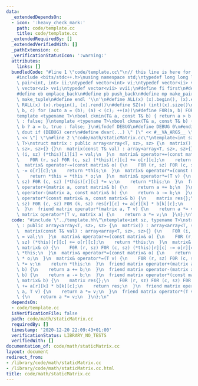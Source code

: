 ```yaml
---
data:
  _extendedDependsOn:
  - icon: ':heavy_check_mark:'
    path: code/template.cc
    title: code/template.cc
  _extendedRequiredBy: []
  _extendedVerifiedWith: []
  _pathExtension: cc
  _verificationStatusIcon: ':warning:'
  attributes:
    links: []
  bundledCode: "#line 1 \"code/template.cc\"\n// this line is here for a reason\n\
    #include <bits/stdc++.h>\nusing namespace std;\ntypedef long long ll;\ntypedef\
    \ pair<int, int> ii;\ntypedef vector<int> vi;\ntypedef vector<ii> vii;\ntypedef\
    \ vector<vi> vvi;\ntypedef vector<vii> vvii;\n#define fi first\n#define se second\n\
    #define eb emplace_back\n#define pb push_back\n#define mp make_pair\n#define mt\
    \ make_tuple\n#define endl '\\n'\n#define ALL(x) (x).begin(), (x).end()\n#define\
    \ RALL(x) (x).rbegin(), (x).rend()\n#define SZ(x) (int)(x).size()\n#define FOR(a,\
    \ b, c) for (auto a = (b); (a) < (c); ++(a))\n#define F0R(a, b) FOR (a, 0, (b))\n\
    template <typename T>\nbool ckmin(T& a, const T& b) { return a > b ? a = b, true\
    \ : false; }\ntemplate <typename T>\nbool ckmax(T& a, const T& b) { return a <\
    \ b ? a = b, true : false; }\n#ifndef DEBUG\n#define DEBUG 0\n#endif\n#define\
    \ dout if (DEBUG) cerr\n#define dvar(...) \" [\" << #__VA_ARGS__ \": \" << (__VA_ARGS__)\
    \ << \"] \"\n#line 2 \"code/math/staticMatrix.cc\"\ntemplate<int sz, typename\
    \ T>\nstruct matrix : public array<array<T, sz>, sz> {\n  matrix() : array<array<T,\
    \ sz>, sz>{} {}\n  matrix(const T& val) : array<array<T, sz>, sz>{} {\n    F0R\
    \ (i, sz) (*this)[i][i] = val;\n  }\n  matrix& operator+=(const matrix& o) {\n\
    \    F0R (r, sz) F0R (c, sz) (*this)[r][c] += o[r][c];\n    return *this;\n  }\n\
    \  matrix& operator-=(const matrix& o) {\n    F0R (r, sz) F0R (c, sz) (*this)[r][c]\
    \ -= o[r][c];\n    return *this;\n  }\n  matrix& operator*=(const matrix& o) {\n\
    \    return *this = *this * o;\n  }\n  matrix& operator*=(T v) {\n    F0R (r,\
    \ sz) F0R (c, sz) (*this)[r][c] *= v;\n    return *this;\n  }\n  friend matrix\
    \ operator+(matrix a, const matrix& b) {\n    return a += b;\n  }\n  friend matrix\
    \ operator-(matrix a, const matrix& b) {\n    return a -= b;\n  }\n  friend matrix\
    \ operator*(const matrix& a, const matrix& b) {\n    matrix res{};\n    F0R (r,\
    \ sz) F0R (c, sz) F0R (k, sz) res[r][c] += a[r][k] * b[k][c];\n    return res;\n\
    \  }\n  friend matrix operator*(matrix a, T v) {\n    return a *= v;\n  }\n  friend\
    \ matrix operator*(T v, matrix a) {\n    return a *= v;\n  }\n};\n"
  code: "#include \"../template.hh\"\ntemplate<int sz, typename T>\nstruct matrix\
    \ : public array<array<T, sz>, sz> {\n  matrix() : array<array<T, sz>, sz>{} {}\n\
    \  matrix(const T& val) : array<array<T, sz>, sz>{} {\n    F0R (i, sz) (*this)[i][i]\
    \ = val;\n  }\n  matrix& operator+=(const matrix& o) {\n    F0R (r, sz) F0R (c,\
    \ sz) (*this)[r][c] += o[r][c];\n    return *this;\n  }\n  matrix& operator-=(const\
    \ matrix& o) {\n    F0R (r, sz) F0R (c, sz) (*this)[r][c] -= o[r][c];\n    return\
    \ *this;\n  }\n  matrix& operator*=(const matrix& o) {\n    return *this = *this\
    \ * o;\n  }\n  matrix& operator*=(T v) {\n    F0R (r, sz) F0R (c, sz) (*this)[r][c]\
    \ *= v;\n    return *this;\n  }\n  friend matrix operator+(matrix a, const matrix&\
    \ b) {\n    return a += b;\n  }\n  friend matrix operator-(matrix a, const matrix&\
    \ b) {\n    return a -= b;\n  }\n  friend matrix operator*(const matrix& a, const\
    \ matrix& b) {\n    matrix res{};\n    F0R (r, sz) F0R (c, sz) F0R (k, sz) res[r][c]\
    \ += a[r][k] * b[k][c];\n    return res;\n  }\n  friend matrix operator*(matrix\
    \ a, T v) {\n    return a *= v;\n  }\n  friend matrix operator*(T v, matrix a)\
    \ {\n    return a *= v;\n  }\n};\n"
  dependsOn:
  - code/template.cc
  isVerificationFile: false
  path: code/math/staticMatrix.cc
  requiredBy: []
  timestamp: '2020-12-20 22:09:43+01:00'
  verificationStatus: LIBRARY_NO_TESTS
  verifiedWith: []
documentation_of: code/math/staticMatrix.cc
layout: document
redirect_from:
- /library/code/math/staticMatrix.cc
- /library/code/math/staticMatrix.cc.html
title: code/math/staticMatrix.cc
---
```

